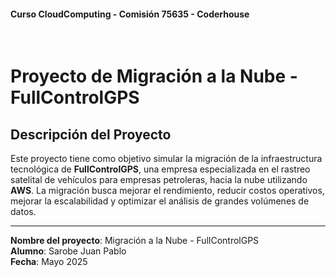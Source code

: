 #### Curso CloudComputing - Comisión 75635 - Coderhouse
<br>

# Proyecto de Migración a la Nube - FullControlGPS


## Descripción del Proyecto

Este proyecto tiene como objetivo simular la migración de la infraestructura tecnológica de **FullControlGPS**, una empresa especializada en el rastreo satelital de vehículos para empresas petroleras, hacia la nube utilizando **AWS**. La migración busca mejorar el rendimiento, reducir costos operativos, mejorar la escalabilidad y optimizar el análisis de grandes volúmenes de datos.

---

**Nombre del proyecto**: Migración a la Nube - FullControlGPS  
**Alumno**: Sarobe Juan Pablo
<br> **Fecha**: Mayo 2025
